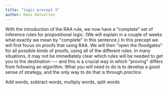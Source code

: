 ```yaml
---
title: "logic precept 3"
author: Hans Halvorson
---
```


With the introduction of the RAA rule, we now have a "complete" set of
inference rules for propositional logic. (We will explain in a couple
of weeks what exactly we mean by "complete" in this sentence.) In this
precept we will first focus on proofs that using RAA. We will then
"open the floodgates" for all possible kinds of proofs, using all of
the different rules. In many situations, it may not be immediately
clear which rules will be needed to get you to the destination --- and
this is a crucial way in which "proving" differs from following an
algorithm. What you will need to do is to develop a good sense of
strategy, and the only way to do that is through *practice*.

Add words, subtract words, multiply words, split words

<!-- working backwards -->

<!-- briding the gap with other proofs you've already done -->

